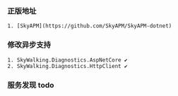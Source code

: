 
### 正版地址

	1. [SkyAPM](https://github.com/SkyAPM/SkyAPM-dotnet)

### 修改异步支持

    1. SkyWalking.Diagnostics.AspNetCore ✔
    2. SkyWalking.Diagnostics.HttpClient ✔

### 服务发现 todo
